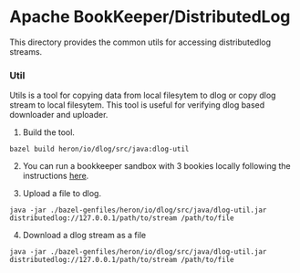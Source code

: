 Apache BookKeeper/DistributedLog
================================

This directory provides the common utils for accessing distributedlog streams.

### Util

Utils is a tool for copying data from local filesytem to dlog or copy dlog stream to local filesytem. This tool is useful for verifying dlog based downloader and uploader.

1. Build the tool.
```
bazel build heron/io/dlog/src/java:dlog-util
```

2. You can run a bookkeeper sandbox with 3 bookies locally following the instructions [here](http://bookkeeper.apache.org/docs/latest/getting-started/run-locally/).

3. Upload a file to dlog.
```
java -jar ./bazel-genfiles/heron/io/dlog/src/java/dlog-util.jar distributedlog://127.0.0.1/path/to/stream /path/to/file
```

4. Download a dlog stream as a file
```
java -jar ./bazel-genfiles/heron/io/dlog/src/java/dlog-util.jar distributedlog://127.0.0.1/path/to/stream /path/to/file
```

